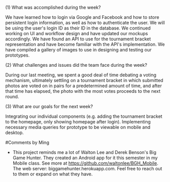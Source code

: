 (1) What was accomplished during the week?

We have learned how to login via Google and Facebook and how to store persistent login information, as well as how to authenticate the user. We will be using the user's login ID as their ID in the database. We continued working on UI and workflow design and have updated our mockups accordingly. We have found an API to use for the tournament bracket representation and have become familiar with the API's implementation. We have compiled a gallery of images to use in designing and testing our prototypes.

(2) What challenges and issues did the team face during the week?

During our last meeting, we spent a good deal of time debating a voting mechanism, ultimately settling on a tournament bracket in which submitted photos are voted on in pairs for a predetermined amount of time, and after that time has elapsed, the photo with the most votes proceeds to the next round.

(3) What are our goals for the next week?

Integrating our individual components (e.g. adding the tournament bracket to the homepage, only showing homepage after login). Implementing necessary media queries for prototype to be viewable on mobile and desktop.

#Comments by Ming
* This project reminds me a lot of Walton Lee and Derek Benson's Big Game Hunter.  They created an Android app for it this semester in my Mobile class.  See more at https://github.com/waltonlee/BGH_Mobile.  The web server: biggamehunter.herokuapp.com.  Feel free to reach out to them or expand on what they have.
